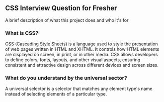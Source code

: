 ## CSS Interview Question for Fresher 

A brief description of what this project does and who it's for

### What is CSS?

CSS (Cascading Style Sheets) is a language used to style the presentation of web pages written in HTML and XHTML. It controls how HTML elements are displayed on screen, in print, or in other media. CSS allows developers to define colors, fonts, layouts, and other visual aspects, ensuring consistent and attractive design across different devices and screen sizes.

### What do you understand by the universal sector?
A universal selector is a selector that matches any element type's name instead of selecting elements of a particular type.
